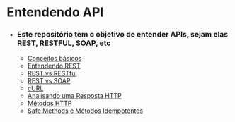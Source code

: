 # Entendendo API

- ### Este repositório tem o objetivo de entender APIs, sejam elas REST, RESTFUL, SOAP, etc
  - <a href="https://github.com/MatheusGobetti/entendendo_api/blob/main/conceitos-basicos.md">Conceitos básicos</a><br>
  - <a href="https://github.com/MatheusGobetti/entendendo_api/blob/main/entendendo-rest.md">Entendendo REST</a>
  - <a href="https://github.com/MatheusGobetti/entendendo_api/blob/main/rest-vs-restful.md">REST vs RESTful</a>
  - <a href="https://github.com/MatheusGobetti/entendendo_api/blob/main/rest-vs-soap.md">REST vs SOAP</a>
  - <a href="https://github.com/MatheusGobetti/entendendo_api/blob/main/cURL.md">cURL</a>
  - <a href="https://github.com/MatheusGobetti/entendendo_api/blob/main/analisando-http-response.md">Analisando uma Resposta HTTP</a>
  - <a href="https://github.com/MatheusGobetti/entendendo_api/blob/main/metodos-http.md">Métodos HTTP</a>
  - <a href="https://github.com/MatheusGobetti/entendendo_api/blob/main/safe-methods-idempotentes.md">Safe Methods e Métodos Idempotentes</a>



